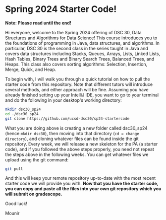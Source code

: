 ﻿# Spring 2024 Starter Code!

**Note: Please read until the end!**

Hi everyone, welcome to the Spring 2024 offering of DSC 30, Data Structures and Algorithms for Data Science! 
This course introduces you to the foundations of programming in Java, data structures, and algorithms. In particular, DSC 30 is the second class in the series taught in Java and covers data structures including Stacks, Queues, Arrays, Lists, Linked Lists, Hash Tables, Binary Trees and Binary Search Trees, Balanced Trees, and Heaps. This class also covers sorting algorithms: Selection, Insertion, Merge, Quick, and Heap.

To begin with, I will walk you through a quick tutorial on how to pull the starter code from this repository. Note that different tutors will introduce several methods, and either approach will be fine. 
Assuming you have already finished setting up your IntelliJ IDE, you want to go to your terminal and do the following in your desktop's working directory:

```bash
mkdir dsc30_sp24
cd ./dsc30_sp24
git clone https://github.com/ucsd-dsc30/sp24-startercode
```

What you are doing above is creating a new folder called dsc30_sp24 (hence `mkdir dsc30`), then moving into that directory (`cd = change directory`), and cloning whatever files can be found inside the git repository. 
Every week, we will release a new skeleton for the PA (a starter code), and if you followed the above steps properly, you need not repeat the steps above in the following weeks. You can get whatever files we upload using the git command:

```bash
git pull
```
And this will keep your remote repository up-to-date with the most recent starter code we will provide you with. 
**Now that you have the starter code, you can copy and paste all the files into your own git repository which you will submit on gradescope.**

Good luck!

Mounir
